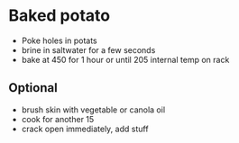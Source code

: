 # Baked potato

- Poke holes in potats
- brine in saltwater for a few seconds
- bake at 450 for 1 hour or until 205 internal temp on rack

## Optional

- brush skin with vegetable or canola oil
- cook for another 15
- crack open immediately, add stuff
